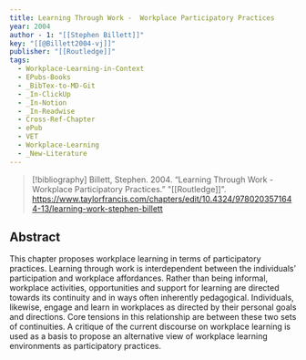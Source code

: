 ```yaml
---
title: Learning Through Work -  Workplace Participatory Practices
year: 2004
author - 1: "[[Stephen Billett]]"
key: "[[@Billett2004-vj]]"
publisher: "[[Routledge]]"
tags:
  - Workplace-Learning-in-Context
  - EPubs-Books
  - _BibTex-to-MD-Git
  - _In-ClickUp
  - _In-Notion
  - _In-Readwise
  - Cross-Ref-Chapter
  - ePub
  - VET
  - Workplace-Learning
  - _New-Literature
---
```


> [!bibliography]
> Billett, Stephen. 2004. “Learning Through Work -  Workplace Participatory Practices.” "[[Routledge]]". https://www.taylorfrancis.com/chapters/edit/10.4324/9780203571644-13/learning-work-stephen-billett

## Abstract
This chapter proposes workplace learning in terms of participatory practices. Learning through work is interdependent between the individuals’ participation and workplace affordances. Rather than being informal, workplace activities, opportunities and support for learning are directed towards its continuity and in ways often inherently pedagogical. Individuals, likewise, engage and learn in workplaces as directed by their personal goals and directions. Core tensions in this relationship are between these two sets of continuities. A critique of the current discourse on workplace learning is used as a basis to propose an alternative view of workplace learning environments as participatory practices.
